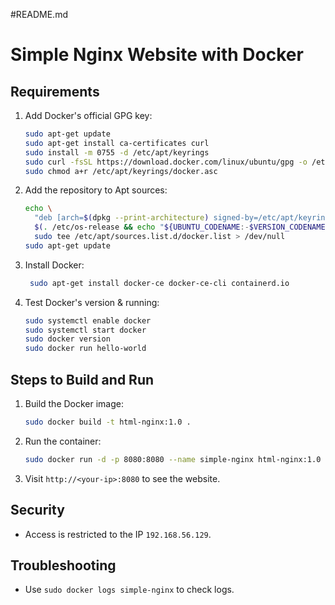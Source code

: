 #README.md

# Simple Nginx Website with Docker

## Requirements
1. Add Docker's official GPG key:
   ```bash
   sudo apt-get update
   sudo apt-get install ca-certificates curl
   sudo install -m 0755 -d /etc/apt/keyrings
   sudo curl -fsSL https://download.docker.com/linux/ubuntu/gpg -o /etc/apt/keyrings/docker.asc
   sudo chmod a+r /etc/apt/keyrings/docker.asc
   ```
   
2. Add the repository to Apt sources:
   ```bash
   echo \
     "deb [arch=$(dpkg --print-architecture) signed-by=/etc/apt/keyrings/docker.asc] https://download.docker.com/linux/ubuntu \
     $(. /etc/os-release && echo "${UBUNTU_CODENAME:-$VERSION_CODENAME}") stable" | \
     sudo tee /etc/apt/sources.list.d/docker.list > /dev/null
   sudo apt-get update
   ```
   
3. Install Docker:
   ```bash
    sudo apt-get install docker-ce docker-ce-cli containerd.io
   ```

4. Test Docker's version & running:
   ```bash
   sudo systemctl enable docker
   sudo systemctl start docker
   sudo docker version
   sudo docker run hello-world
   ```
   

## Steps to Build and Run

1. Build the Docker image:
   ```bash
   sudo docker build -t html-nginx:1.0 .
   ```

2. Run the container:
   ```bash
   sudo docker run -d -p 8080:8080 --name simple-nginx html-nginx:1.0
   ```

3. Visit `http://<your-ip>:8080` to see the website.

## Security
- Access is restricted to the IP `192.168.56.129`.

## Troubleshooting
- Use `sudo docker logs simple-nginx` to check logs.
